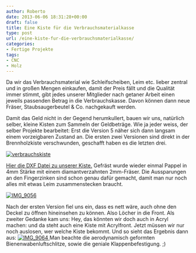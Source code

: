 ```yaml
---
author: Roberto
date: 2013-06-06 18:31:28+00:00
draft: false
title: Eine Kiste für die Verbrauchsmaterialkasse
type: post
url: /eine-kiste-fur-die-verbrauchsmaterialkasse/
categories:
- Fertige Projekte
tags:
- CNC
- Holz
---
```


Da wir das Verbrauchsmaterial wie Schleifscheiben, Leim etc. lieber zentral und in großen Mengen einkaufen, damit der Preis fällt und die Qualität immer stimmt, gibt jedes unserer Mitglieder nach getaner Arbeit einen jeweils passenden Betrag in die Verbrauchskasse.
Davon können dann neue Fräser, Staubsaugerbeutel & Co. nachgekauft werden.

Damit das Geld nicht in der Gegend herumkullert, bauen wir uns, natürlich selber, kleine Kisten zum Sammeln der Geldbeträge.<!-- more -->
Wie ja jeder weiss, der selber Projekte bearbeitet: Erst die Version 5 näher sich dann langsam einem vorzeigbaren Zustand an. Die ersten zwei Versionen sind direkt in der Brennholzkiste verschwunden, geschafft haben es die letzten drei.

[![verbrauchskiste](/wp-content/uploads/2013/05/verbrauchskiste-300x225.png)
](/wp-content/uploads/2013/05/verbrauchskiste.png)

[Hier die DXF Datei zu unserer Kiste.](/wp-content/uploads/2013/05/verbrauchskiste.dxf) Gefräst wurde wieder einmal Pappel in 4mm Stärke mit einem diamantverzahnten 2mm-Fräser. Die Aussparungen an den Fingerzinken sind schon genau dafür gemacht, damit man nur noch alles mit etwas Leim zusammenstecken braucht.

[![IMG_9056](/wp-content/uploads/2013/05/IMG_9056-300x200.jpg)
](/wp-content/uploads/2013/05/IMG_9056.jpg)

Nach der ersten Version fiel uns ein, dass es nett wäre, auch ohne den Deckel zu öffnen hineinsehen zu können. Also Löcher in die Front. Als zweiter Gedanke kam uns: Hey, das könnten wir doch auch in Acryl machen: und da steht auch eine Kiste mit Acrylfront. Jetzt müssen wir nur noch auslosen, wer welche Kiste bekommt. Und so sieht das Ergebnis dann aus:
[![IMG_9064](/wp-content/uploads/2013/05/IMG_9064-300x200.jpg)
](/wp-content/uploads/2013/05/IMG_9064.jpg)Man beachte die aerodynamisch geformten Bienenwabenluftschlitze, sowie die geniale Klappenbefestigung. ;)


